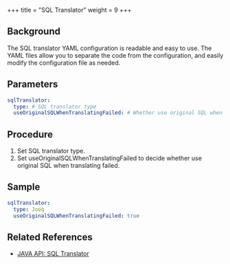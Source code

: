 +++
title = "SQL Translator"
weight = 9
+++

## Background

The SQL translator YAML configuration is readable and easy to use. The YAML files allow you to separate the code from the configuration, and easily modify the configuration file as needed.

## Parameters

```yaml
sqlTranslator:
  type: # SQL translator type
  useOriginalSQLWhenTranslatingFailed: # Whether use original SQL when translating failed
```

## Procedure
1. Set SQL translator type.
2. Set useOriginalSQLWhenTranslatingFailed to decide whether use original SQL when translating failed.

## Sample

```yaml
sqlTranslator:
  type: Jooq
  useOriginalSQLWhenTranslatingFailed: true
```

## Related References
- [JAVA API: SQL Translator](/en/user-manual/shardingsphere-jdbc/java-api/rules/sql-translator/)
